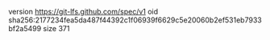 version https://git-lfs.github.com/spec/v1
oid sha256:2177234fea5da487f44392c1f06939f6629c5e20060b2ef531eb7933bf2a5499
size 371
